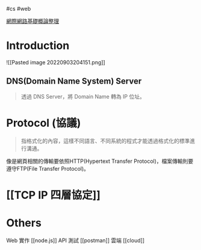#cs #web

[網際網路基礎概論整理](https://hackmd.io/@Yu040419/S1raoZE3E)

# Introduction
![[Pasted image 20220903204151.png]]

## DNS(Domain Name System) Server
> 透過 DNS Server，將 Domain Name 轉為 IP 位址。


# Protocol (協議)
>指格式化的內容，這樣不同語言、不同系統的程式才能透過格式化的標準進行溝通。

像是網頁相關的傳輸要依照HTTP(Hypertext Transfer Protocol)，檔案傳輸則要遵守FTP(File Transfer Protocol)。

# [[TCP IP 四層協定]]

# Others
Web 實作 [[node.js]]
API 測試 [[postman]]
雲端 [[cloud]]

